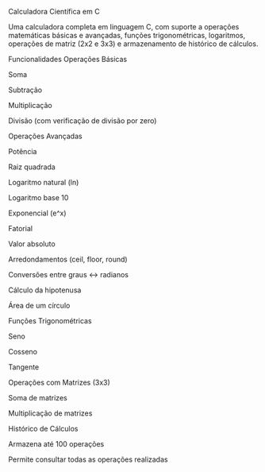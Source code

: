  Calculadora Científica em C

Uma calculadora completa em linguagem C, com suporte a operações matemáticas básicas e avançadas, funções trigonométricas, logaritmos, operações de matriz (2x2 e 3x3) e armazenamento de histórico de cálculos.

Funcionalidades
 Operações Básicas

Soma

Subtração

Multiplicação

Divisão (com verificação de divisão por zero)

Operações Avançadas

Potência

Raiz quadrada

Logaritmo natural (ln)

Logaritmo base 10

Exponencial (e^x)

Fatorial

Valor absoluto

Arredondamentos (ceil, floor, round)

Conversões entre graus ↔ radianos

Cálculo da hipotenusa

Área de um círculo

 Funções Trigonométricas

Seno

Cosseno

Tangente

 Operações com Matrizes (3x3)

Soma de matrizes

Multiplicação de matrizes

 Histórico de Cálculos

Armazena até 100 operações

Permite consultar todas as operações realizadas
